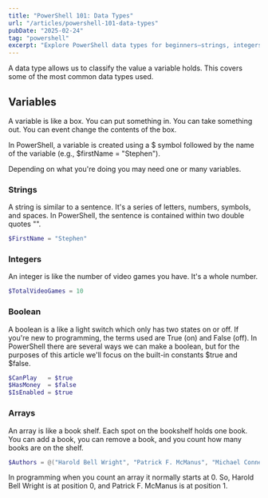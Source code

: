```yaml
---
title: "PowerShell 101: Data Types"
url: "/articles/powershell-101-data-types"
pubDate: "2025-02-24"
tag: "powershell"
excerpt: "Explore PowerShell data types for beginners—strings, integers, booleans, and arrays—explained simply to boost your scripting skills."
---
```

A data type allows us to classify the value a variable holds.  This covers some of the most common data types used.

## Variables
A variable is like a box. You can put something in. You can take something out. You can event change the contents of the box. 

In PowerShell, a variable is created using a $ symbol followed by the name of the variable (e.g., $firstName = "Stephen"). 

Depending on what you're doing you may need one or many variables.

### Strings
A string is similar to a sentence. It's a series of letters, numbers, symbols, and spaces. In PowerShell, the sentence is contained within two double quotes "".

```powershell
$FirstName = "Stephen"
```

### Integers
An integer is like the number of video games you have. It's a whole number.

```powershell
$TotalVideoGames = 10
```

### Boolean
A boolean is a like a light switch which only has two states on or off. If you're new to programming, the terms used are True (on) and False (off). In PowerShell there are several ways we can make a boolean, but for the purposes of this article we'll focus on the built-in constants $true and $false.

```powershell
$CanPlay   = $true
$HasMoney  = $false
$IsEnabled = $true
```

### Arrays
An array is like a book shelf. Each spot on the bookshelf holds one book. You can add a book, you can remove a book, and you count how many books are on the shelf. 

```powershell
$Authors = @("Harold Bell Wright", "Patrick F. McManus", "Michael Connelly")
```

In programming when you count an array it normally starts at 0. So, Harold Bell Wright is at position 0, and Patrick F. McManus is at position 1.